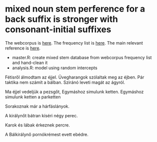 # mixed noun stem perference for a back suffix is stronger with consonant-initial suffixes

The webcorpus is [here](https://hlt.bme.hu/en/resources/webcorpus2).
The frequency list is [here](https://github.com/petyaracz/Racz2024).
The main relevant reference is [here](https://www.degruyter.com/document/doi/10.1515/cllt.2010.002/html).

- master.R: create mixed stem database from webcorpus frequency list and hand-clean it
- analysis.R: model using random intercepts

Fétisről álmodtam az éjjel.
Üvegharangok szólaltak meg az éjben.
Pár taktika nem számít a bálban.
Sziránó leveti magát az ágyról.

Ma éjjel vedeljük a pezsgőt,
Egymáshoz simulunk ketten.
Egymáshoz simulunk ketten a parketten

Sorakoznak már a hárfáslányok.

A királynőt bátran kíséri négy perec.

Karok és lábak érkeznek percre.

A Bálkirálynő pornókrémest evett ebédre.